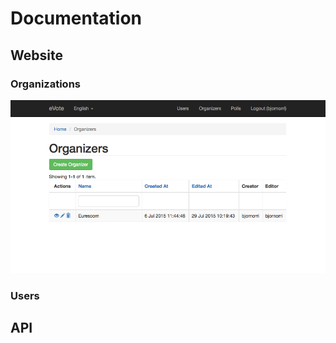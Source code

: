 # Documentation

## Website

### Organizations

![Organizations](images/organizers.png)

### Users

## API
